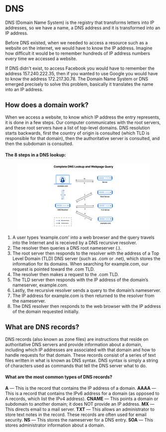 # DNS

DNS (Domain Name System) is the registry that transforms letters into IP addresses, so we have a name, a DNS address and it is transformed into an IP address.

Before DNS existed, when we needed to access a resource such as a website on the internet, we would have to know the IP address. Imagine how difficult it would be to remember hundreds of IP address numbers every time we accessed a website.

If DNS didn't exist, to access Facebook you would have to remember the address 157.240.222.35, then if you wanted to use Google you would have to know the address 172.217.30.78. The Domain Name System or DNS emerged precisely to solve this problem, basically it translates the name into an IP address.

## How does a domain work?

When we access a website, to know which IP address the entry represents, it is done in a few steps. Our computer communicates with the root servers, and these root servers have a list of top-level domains. DNS resolution starts backwards, first the country of origin is consulted (which TLD is responsible for that domain), then the authoritative server is consulted, and then the subdomain is consulted.

#### The 8 steps in a DNS lookup:

<figure><img src="../.gitbook/assets/dns-1 (1).png" alt=""><figcaption></figcaption></figure>

1. A user types ‘example.com’ into a web browser and the query travels into the Internet and is received by a DNS recursive resolver.
2. The resolver then queries a DNS root nameserver (.).
3. The root server then responds to the resolver with the address of a Top Level Domain (TLD) DNS server (such as .com or .net), which stores the information for its domains. When searching for example.com, our request is pointed toward the .com TLD.
4. The resolver then makes a request to the .com TLD.
5. The TLD server then responds with the IP address of the domain’s nameserver, example.com.
6. Lastly, the recursive resolver sends a query to the domain’s nameserver.
7. The IP address for example.com is then returned to the resolver from the nameserver.
8. The DNS resolver then responds to the web browser with the IP address of the domain requested initially.

## What are DNS records?

DNS records (also known as zone files) are instructions that reside on authoritative DNS servers and provide information about a domain, including which IP addresses are associated with that domain and how to handle requests for that domain. These records consist of a series of text files written in what is known as DNS syntax. DNS syntax is simply a string of characters used as commands that tell the DNS server what to do.

#### What are the most common types of DNS records?

**A** — This is the record that contains the IP address of a domain. 
**AAAA** — This is a record that contains the IPv6 address for a domain (as opposed to A records, which list the IPv4 address). 
**CNAME** — This points a domain or subdomain to another domain; it does NOT provide an IP address. 
**MX** — This directs email to a mail server. 
**TXT** — This allows an administrator to store text notes in the record. These records are often used for email security. 
**NS** — This stores the nameserver for a DNS entry. 
**SOA** — This stores administrator information about a domain.
